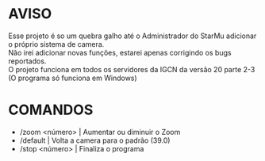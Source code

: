 # AVISO
Esse projeto é so um quebra galho até o Administrador do StarMu adicionar o próprio sistema de camera.<br>
Não irei adicionar novas funções, estarei apenas corrigindo os bugs reportados.<br>
O projeto funciona em todos os servidores da IGCN da versão 20 parte 2-3 (O programa só funciona em Windows)

# COMANDOS
- /zoom <número> | Aumentar ou diminuir o Zoom
- /default | Volta a camera para o padrão (39.0)
- /stop <número> | Finaliza o programa